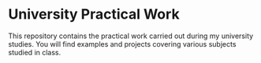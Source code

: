 # University Practical Work 
This repository contains the practical work carried out during my university studies. You will find examples and projects covering various subjects studied in class.
